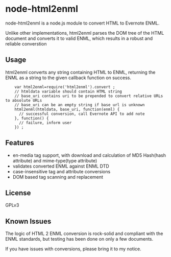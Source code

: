 # node-html2enml #

node-html2enml is a node.js module to convert HTML to Evernote ENML.

Unlike other implementations, html2enml parses the DOM tree of the HTML document and converts it to valid ENML, which results in a robust and reliable converstion

## Usage ##

html2enml converts any string containing HTML to ENML, returning the ENML as a string to the given callback function on success.

        var html2enml=require('html2enml').convert ;
        // htmldata variable should contain HTML string
        // base_uri contains uri to be prepended to convert relative URLs to absolute URLs
        // base_uri can be an empty string if base url is unknown
        html2enml(htmldata, base_uri, function(enml) {
          // successful conversion, call Evernote API to add note
        }, function() {
          // failure, inform user
        }) ;
        
## Features ##

- en-media tag support, with download and calculation of MD5 Hash(hash attribute) and mime-type(type attribute) 
- validates converted ENML against ENML DTD
- case-insensitive tag and attribute conversions
- DOM based tag scanning and replacement

## License ##

GPLv3

## Known Issues ##

The logic of HTML 2 ENML conversion is rock-solid and compliant with the ENML standards,
but testing has been done on only a few documents.

If you have issues with conversions, please bring it to my notice.
